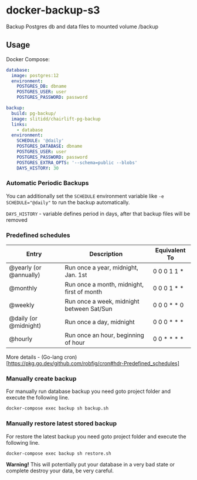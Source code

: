 # docker-backup-s3

Backup Postgres db and data files to mounted volume /backup

## Usage

Docker Compose:

```yaml
database:
  image: postgres:12
  environment:
    POSTGRES_DB: dbname
    POSTGRES_USER: user
    POSTGRES_PASSWORD: password

backup:
  build: pg-backup/
  image: slitidd/chairlift-pg-backup
  links:
    - database
  environment:
    SCHEDULE: '@daily'
    POSTGRES_DATABASE: dbname
    POSTGRES_USER: user
    POSTGRES_PASSWORD: password
    POSTGRES_EXTRA_OPTS: '--schema=public --blobs'
    DAYS_HISTORY: 30
```

### Automatic Periodic Backups

You can additionally set the `SCHEDULE` environment variable like `-e SCHEDULE="@daily"` to run the backup automatically.

`DAYS_HISTORY` - variable defines period in days, after that backup files will be removed

### Predefined schedules

| Entry                  | Description                                | Equivalent To   |
| ---------------------- | ------------------------------------------ | --------------- |
| @yearly (or @annually) | Run once a year, midnight, Jan. 1st        | 0 0 0 1 1 \*    |
| @monthly               | Run once a month, midnight, first of month | 0 0 0 1 \* \*   |
| @weekly                | Run once a week, midnight between Sat/Sun  | 0 0 0 \* \* 0   |
| @daily (or @midnight)  | Run once a day, midnight                   | 0 0 0 \* \* \*  |
| @hourly                | Run once an hour, beginning of hour        | 0 0 \* \* \* \* |

More details - (Go-lang cron)[https://pkg.go.dev/github.com/robfig/cron#hdr-Predefined_schedules]

### Manually create backup

For manually run database backup you need goto project folder and execute the following line.

```bash
docker-compose exec backup sh backup.sh
```

### Manually restore latest stored backup

For restore the latest backup you need goto project folder and execute the following line.

```bash
docker-compose exec backup sh restore.sh
```

**Warning!**
This will potentially put your database in a very bad state or complete destroy your data, be very careful.
